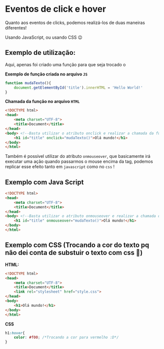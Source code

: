 # Eventos de click e hover
Quanto aos eventos de clicks, podemos realizá-los de duas maneiras diferentes!

Usando JavaScript, ou usando CSS 😉

## Exemplo de utilização:

Aqui, apenas foi criado uma função para que seja trocado o

**Exemplo de função criada no arquivo `JS`**

```javascript
function mudaTexto(){
    document.getElementById('title').innerHTML = 'Hello World!'
}
```

**Chamada da função no arquivo `HTML`**

```html
<!DOCTYPE html>
<head>
    <meta charset="UTF-8">
    <title>Document</title>
</head>
<body> <!--Basta utilizar o atributo onclick e realizar a chamada da função! -->
    <h1 id="title" onclick="mudaTexto()">Olá mundo!</h1>
</body>
</html>
```

Também é possível utilizar do atributo `onmouseover`, que basicamente irá executar uma ação quando passarmos o mouse encima da tag, podemos replicar esse efeito tanto em `javascript` como no `css` !

## Exemplo com Java Script

```html
<!DOCTYPE html>
<head>
    <meta charset="UTF-8">
    <title>Document</title>
</head>
<body> <!--Basta utilizar o atributo onmouseover e realizar a chamada da função! -->
    <h1 id="title" onmouseover="mudaTexto()">Olá mundo!</h1>
</body>
</html>
```

## Exemplo com CSS (Trocando a cor do texto pq não dei conta de substuir o texto com css 🥲)
**HTML:**
```html
<!DOCTYPE html>
<head>
    <meta charset="UTF-8">
    <title>Document</title>
    <link rel="stylesheet" href="style.css">
</head>
<body> 
    <h1>Olá mundo!</h1>
</body>
</html>
```
**CSS**
```css
h1:hover{
    color: #f00; /*Trocando a cor para vermelho :D*/
}
```